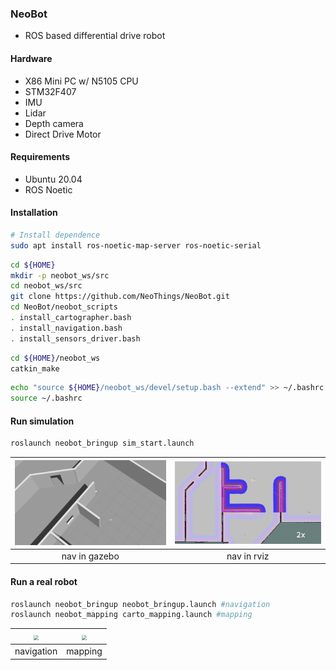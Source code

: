 ### NeoBot

- ROS based differential drive robot

#### Hardware

- X86 Mini PC w/ N5105 CPU
- STM32F407
- IMU
- Lidar
- Depth camera
- Direct Drive Motor

#### Requirements

- Ubuntu 20.04
- ROS Noetic

#### Installation

```bash
# Install dependence
sudo apt install ros-noetic-map-server ros-noetic-serial
```

```bash
cd ${HOME}
mkdir -p neobot_ws/src
cd neobot_ws/src
git clone https://github.com/NeoThings/NeoBot.git
cd NeoBot/neobot_scripts
. install_cartographer.bash
. install_navigation.bash
. install_sensors_driver.bash
```

```bash
cd ${HOME}/neobot_ws
catkin_make
```

```bash
echo "source ${HOME}/neobot_ws/devel/setup.bash --extend" >> ~/.bashrc
source ~/.bashrc
```

#### Run simulation

```bash
roslaunch neobot_bringup sim_start.launch 
```

| <img src="assets/gazebo_nav.gif" style="zoom:50%;" /> | <img src="assets/rviz_nav.gif" style="zoom:50%;" /> |
| :---------------------------------------------------: | :-------------------------------------------------: |
|                     nav in gazebo                     |                     nav in rviz                     |

#### Run a real robot

```bash
roslaunch neobot_bringup neobot_bringup.launch #navigation
roslaunch neobot_mapping carto_mapping.launch #mapping
```

| <img src="assets/navigation.gif" style="zoom:50%;" /> | <img src="assets/mapping.gif" style="zoom:50%;" /> |
| :---------------------------------------------------: | :------------------------------------------------: |
|                      navigation                       |                      mapping                       |

